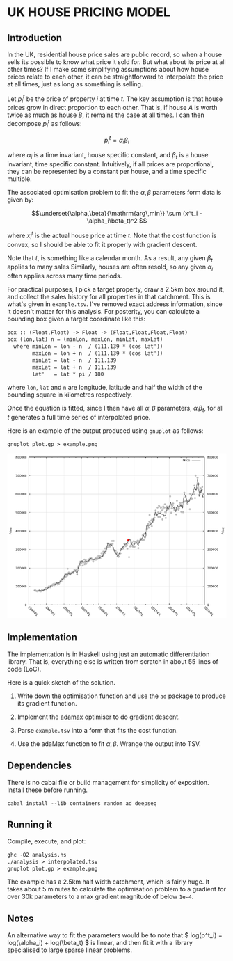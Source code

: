 # UK HOUSE PRICING MODEL

## Introduction

In the UK, residential house price sales are public record,
so when a house sells its possible to know what price it
sold for. But what about its price at all other times? If I
 make some simplifying assumptions about how house prices
relate to each other, it can be straightforward to interpolate
the price at all times, just as long as something is selling.

Let $p^t_i$ be the price of property $i$ at time $t$. The key
assumption is that house prices grow in direct proportion to
each other. That is, if house $A$ is worth twice as much as
house $B$, it remains the case at all times. I can then
decompose $p^t_i$ as follows:

$$ p^t_i = \alpha_i\beta_t $$

where $\alpha_i$ is a time invariant, house specific constant,
and $\beta_t$ is a house invariant, time specific constant.
Intuitively, if all prices are proportional, they can be
represented by a constant per house, and a time specific 
multiple.

The associated optimisation problem to fit the $\alpha,\beta$
parameters form data is given by:

$$\underset{\alpha,\beta}{\mathrm{arg\,min}} \sum (x^t_i - \alpha_i\beta_t)^2 $$

where $x^t_i$ is the actual house price at time $t$. Note that
the cost function is convex, so I should be able to fit it
properly with gradient descent.

Note that $t$, is something like a calendar month. As a result,
any given $\beta_t$ applies to many sales Similarly, houses are
often resold, so any given $\alpha_i$ often applies across many
time periods.

For practical purposes, I pick a target property, draw a 2.5km
box around it, and collect the sales history for all properties
in that catchment. This is what's given in `example.tsv`. I've
removed exact address information, since it doesn't matter for
this analysis. For posterity, you can calculate a bounding box
given a target coordinate like this:

```
box :: (Float,Float) -> Float -> (Float,Float,Float,Float)
box (lon,lat) n = (minLon, maxLon, minLat, maxLat)
  where minLon = lon - n  / (111.139 * (cos lat'))
        maxLon = lon + n  / (111.139 * (cos lat'))
        minLat = lat - n  / 111.139
        maxLat = lat + n  / 111.139
        lat'   = lat * pi / 180
```
where `lon`, `lat` and `n` are longitude, latitude and half the
width of the bounding square in kilometres respectively.

Once the equation is fitted, since I then have all $\alpha,\beta$
parameters, $\alpha_i\beta_t$, for all $t$ generates a full time
series of interpolated price.

Here is an example of the output produced using `gnuplot` as
follows:

```
gnuplot plot.gp > example.png
``` 

![Interpolated price series example](example.png)


## Implementation

The implementation is in Haskell using just an automatic
differentiation library. That is, everything else is written
from scratch in about 55 lines of code (LoC).

Here is a quick sketch of the solution.

1. Write down the optimisation function and use the `ad`
   package to produce its gradient function.

2. Implement the [adamax](https://arxiv.org/abs/1412.6980)
   optimiser to do gradient descent.

3. Parse `example.tsv` into a form that fits the cost function.

4. Use the adaMax function to fit $\alpha,\beta$. Wrange the
   output into TSV.

## Dependencies

There is no cabal file or build management for simplicity of 
exposition. Install these before running.

```
cabal install --lib containers random ad deepseq
```

## Running it

Compile, execute, and plot:

```
ghc -O2 analysis.hs
./analysis > interpolated.tsv
gnuplot plot.gp > example.png
```

The example has a 2.5km half width catchment, which is fairly
huge. It takes about 5 minutes to calculate the optimisation
problem to a gradient for over 30k parameters to a max
gradient magnitude of below `1e-4`.


## Notes

An alternative way to fit the parameters would be to note that
$ log(p^t_i) = log(\alpha_i) + log(\beta_t) $ is linear, and
then fit it with a library specialised to large sparse linear
problems.
